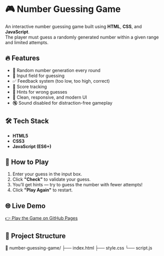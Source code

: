 # 🎮 Number Guessing Game

An interactive number guessing game built using **HTML**, **CSS**, and **JavaScript**.  
The player must guess a randomly generated number within a given range and limited attempts.

## 🔥 Features

- 🎲 Random number generation every round  
- 🔢 Input field for guessing  
- ✅ Feedback system (too low, too high, correct)  
- 💯 Score tracking  
- 🧠 Hints for wrong guesses  
- 🎨 Clean, responsive, and modern UI  
- 🔇 Sound disabled for distraction-free gameplay

## 🛠 Tech Stack

- **HTML5**
- **CSS3**  
- **JavaScript (ES6+)**

## 🚀 How to Play

1. Enter your guess in the input box.
2. Click **"Check"** to validate your guess.
3. You’ll get hints — try to guess the number with fewer attempts!
4. Click **"Play Again"** to restart.

## 🌐 Live Demo

[👉 Play the Game on GitHub Pages](https://AbuTalha7860.github.io/Number-Guessing-Game)

## 📁 Project Structure

📁 number-guessing-game/
├── index.html
├── style.css
└── script.js
